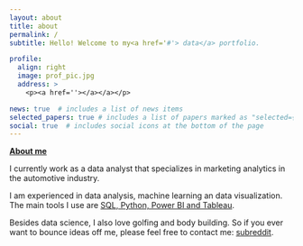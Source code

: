 ```yaml
---
layout: about
title: about
permalink: /
subtitle: Hello! Welcome to my<a href='#'> data</a> portfolio.

profile:
  align: right
  image: prof_pic.jpg
  address: >
    <p><a href=''></a></a></p>

news: true  # includes a list of news items
selected_papers: true # includes a list of papers marked as "selected={true}"
social: true  # includes social icons at the bottom of the page
---
```


 
 <a href='#'><b>About me</b></a>

 I currently work as a data analyst that specializes in marketing analytics in the automotive industry.

 I am experienced in data analysis, machine learning an data visualization. The main tools I use are [SQL, Python, Power BI and Tableau]().

 Besides data science, I also love golfing and body building. So if you ever want to bounce ideas off me, please feel free to contact me: [subreddit](shainalolin@gmail.com).